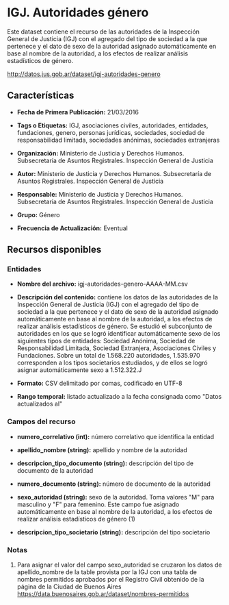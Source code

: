 IGJ. Autoridades género
=======================

Este dataset contiene el recurso de las autoridades de la Inspección General de Justicia (IGJ) con el agregado del tipo de sociedad a la que pertenece y el dato de sexo de la autoridad asignado automáticamente en base al nombre de la autoridad, a los efectos de realizar análisis estadísticos de género.

http://datos.jus.gob.ar/dataset/igj-autoridades-genero

Características
---------------

-   **Fecha de Primera Publicación:** 21/03/2016

-   **Tags o Etiquetas:** IGJ, asociaciones civiles, autoridades, entidades, fundaciones, genero, personas jurídicas, sociedades, sociedad de responsabilidad limitada, sociedades anónimas, sociedades extranjeras

-   **Organización:** Ministerio de Justicia y Derechos Humanos. Subsecretaría de Asuntos Registrales. Inspección General de Justicia

-   **Autor:** Ministerio de Justicia y Derechos Humanos. Subsecretaría de Asuntos Registrales. Inspección General de Justicia

-   **Responsable:** Ministerio de Justicia y Derechos Humanos. Subsecretaría de Asuntos Registrales. Inspección General de Justicia

-   **Grupo:** Género

-   **Frecuencia de Actualización:** Eventual

Recursos disponibles
--------------------

### Entidades

-   **Nombre del archivo:** igj-autoridades-genero-AAAA-MM.csv

-   **Descripción del contenido:** contiene los datos de las autoridades de la Inspección General de Justicia (IGJ) con el agregado del tipo de sociedad a la que pertenece y el dato de sexo de la autoridad asignado automáticamente en base al nombre de la autoridad, a los efectos de realizar análisis estadísticos de género. Se estudió el subconjunto de autoridades en los que se logró identificar automáticamente sexo de los siguientes tipos de entidades: Sociedad Anónima, Sociedad de Responsabilidad Limitada, Sociedad Extranjera, Asociaciones Civiles y Fundaciones. Sobre un total de 1.568.220 autoridades, 1.535.970 corresponden a los tipos societarios estudiados, y de ellos se logró asignar automáticamente sexo a 1.512.322.J

-   **Formato:** CSV delimitado por comas, codificado en UTF-8

-   **Rango temporal:** listado actualizado a la fecha consignada como "Datos actualizados al"

### Campos del recurso

-   **numero\_correlativo (int):** número correlativo que identifica la entidad

-   **apellido\_nombre (string):** apellido y nombre de la autoridad

-   **descripcion\_tipo\_documento (string):** descripción del tipo de documento de la autoridad

-   **numero\_documento (string):** número de documento de la autoridad

-   **sexo\_autoridad (string):** sexo de la autoridad. Toma valores "M" para masculino y "F" para femenino. Este campo fue asignado automáticamente en base al nombre de la autoridad, a los efectos de realizar análisis estadísticos de género (1)

-   **descripcion\_tipo\_societario (string):** descripción del tipo societario<span id="domicilios" class="anchor"><span id="campos-del-recurso-1" class="anchor"></span></span>

### Notas

1.  Para asignar el valor del campo sexo\_autoridad se cruzaron los datos de apellido\_nombre de la table provista por la IGJ con una tabla de nombres permitidos aprobados por el Registro Civil obtenido de la página de la Ciudad de Buenos Aires <https://data.buenosaires.gob.ar/dataset/nombres-permitidos>
